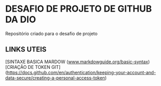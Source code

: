 # DESAFIO DE PROJETO DE GITHUB DA DIO
Repositório criado para o desafio de projeto

## LINKS UTEIS
[SINTAXE BASICA MARDOW (www.markdowguide.org/basic-syntax)
[CRIAÇÃO DE TOKEN GIT] (https://docs.github.com/en/authentication/keeping-your-account-and-data-secure/creating-a-personal-access-token)
